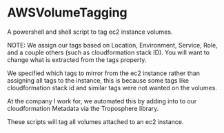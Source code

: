# AWSVolumeTagging
A powershell and shell script to tag ec2 instance volumes. 

NOTE: We assign our tags based on Location, Environment, Service, Role, and a couple others (such as cloudformation stack ID). 
      You will want to change what is extracted from the tags property.

We specified which tags to mirror from the ec2 instance rather than assigning all tags to the instance, this is because some tags like cloudformation stack id and similar tags were not wanted on the volumes. 

At the company I work for, we automated this by adding into to our cloudformation Metadata via the Troposphere library. 

These scripts will tag all volumes attached to an ec2 instance. 
